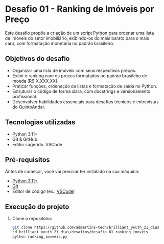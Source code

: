 # Desafio 01 - Ranking de Imóveis por Preço

Este desafio propõe a criação de um script Python para ordenar uma lista de imóveis do setor imobiliário, exibindo-os do mais barato para o mais caro, com formatação monetária no padrão brasileiro.

## Objetivos do desafio

- Organizar uma lista de imóveis com seus respectivos preços.
- Exibir o ranking com os preços formatados no padrão brasileiro de moeda (R$ X.XXX,XX).
- Praticar funções, ordenação de listas e formatação de saída no Python.
- Estruturar o código de forma clara, com docstrings e versionamento profissional.
- Desenvolver habilidades essenciais para desafios técnicos e entrevistas do QuintoAndar.

## Tecnologias utilizadas

- Python 3.11+
- Git & GitHub
- Editor sugerido: VSCode

## Pré-requisitos

Antes de começar, você vai precisar ter instalado na sua máquina:

- [Python 3.11+](https://www.python.org/downloads/)
- [Git](https://git-scm.com/)
- Editor de código (ex.: [VSCode](https://code.visualstudio.com/))

## Execução do projeto

1. Clone o repositório:
   ```bash
   git clone https://github.com/admartins-tech/brilliant_youth_21_dias.git
   cd brilliant_youth_21_dias/desafios/desafio_01_ranking_imoveis
   python ranking_imoveis.py
   ```